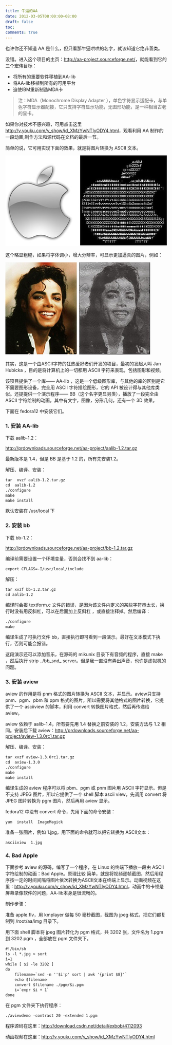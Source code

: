 ```yaml
---
title: 牛逼的AA
date: 2012-03-05T08:00:00+08:00
draft: false
toc:
comments: true
---
```



也许你还不知道 AA 是什么，但只看那牛逼哄哄的名字，就该知道它绝非善类。 

没错。进入这个项目的主页：<http://aa-project.sourceforge.net/>，就能看到它的三个宏伟目标：

* 将所有的重要软件移植到AA-lib
* 将AA-lib移植到所有的可用平台
* 迫使IBM重新制造MDA卡

>注：MDA（Monochrome Display Adapter ），单色字符显示适配卡，与单色字符显示器配接，它只支持字符显示功能，无图形功能，是一种相当古老的显卡。

如果你对技术不感兴趣，可用点击这里 <http://v.youku.com/v_show/id_XMzYwNTIyODY4.html>，观看利用 AA 制作的一段动画,制作方法和源代码在文档的最后一节。 

简单的说，它可用实现下面的效果，就是将图片转换为 ASCII 文本。

![](/images/2012-03-05/2012-03-05_1.JPG)

这个略显粗糙，如果将字体调小，增大分辨率，可显示更加逼真的图片，例如：

![](/images/2012-03-05/2012-03-05_2.JPG)

其实，这是一个由ASCII字符的狂热爱好者们开发的项目，最初的发起人叫 Jan Hubicka ，目的是将计算机上的一切都用 ASCII 字符来表现，包括图形和视频。


该项目提供了一个库—— AA-lib ，这是一个低级图形库，与其他的库的区别是它不需要图形设备，完全用 ASCII 字符描绘图形，它的 API 被设计得与其他库类似。还提提供一个演示程序—— BB（这个名字更显另类），播放了一段完全由 ASCII 字符绘制的动画，其中有文字，图像，分形几何，还有一个 3D 效果。

下面在 fedora12 中安装它们。

### 1. 安装 AA-lib

下载 aalib-1.2：

<http://prdownloads.sourceforge.net/aa-project/aalib-1.2.tar.gz>
	
最新版本是 1.4，但是 BB 是基于 1.2 的，所有先安装1.2。

解压、编译、安装：
	
    tar  xvzf aalib-1.2.tar.gz  
    cd  aalib-1.2  
    ./configure  
    make  
    make install  
	
默认安装在 /usr/local 下

### 2. 安装 bb

下载 bb-1.2：

<http://prdownloads.sourceforge.net/aa-project/bb-1.2.tar.gz>

编译前需要设置一个环境变量，否则会找不到 aa-lib：

    export CFLAGS=-I/usr/local/include  

解压：

    tar xvzf bb-1.2.tar.gz  
    cd aalib-1.2  
	
编译时会报 textform.c 文件的错误，是因为该文件内定义的某些字符串太长，换行时没有用反斜杠，可以在后面加上反斜杠	，或直接注释掉。然后编译：

    ./configure  
    make  
	
编译生成了可执行文件 bb，直接执行即可看到一段演示。最好在文本模式下执行，否则可能会报错。

这段演示还可以添加音乐，在源码的 mikunix 目录下有音频的程序，直接 make ，然后执行 strip ../bb\_snd\_	server。但是我一直没有弄出声音，也许是虚拟机的问题。

### 3. 安装 aview

aview 的作用是将 pnm 格式的图片转换为 ASCII 文本，并显示。aview只支持 pnm、pgm、pbm 和 ppm 格式的图片，所以需要将其他格式的图片转换，它提供了一个 asciiview 的脚本，利用 convert 转换图片格式，然后再传递给 aview。

aview 依赖于 aalib-1.4，所有要先用 1.4 替换之前安装的 1.2，安装方法与 1.2 相同。安装后下载 aview：<http://prdownloads.sourceforge.net/aa-project/aview-1.3.0rc1.tar.gz>

解压、编译、安装：
	
    tar xvzf aview-1.3.0rc1.tar.gz  
    cd  aview-1.3.0  
    ./configure  
    make  
    make install  

编译生成的 aview 程序可以将 pbm、pgm 或 pnm 图片用 ASCII 字符显示。但是不支持 JPEG 图片，所以它提供了一个 shell 脚本 ascii	view，先调用 convert 将 JPEG 图片转换为 pgm 图片，然后再用 aview 显示。

fedora12 中没有 convert 命令，先用下面的命令安装：

    yum  install  ImageMagick  

准备一张图片，例如 1.jpg，用下面的命令就可以把它转换为 ASCII文本：

    asciiview  1.jpg  

### 4. Bad Apple

下面参考 aview 的源码，编写了一个程序，在 Linux 的终端下播放一段由 ASCII 字符绘制的动画：Bad Apple。原理比较	简单，就是将视频逐帧截图，然后用程序按一定的时间间隔将图片依次转换为ASCII文本在终端上显示。动画视频在这里：<http://v.youku.com/v_show/id_XMzYwNTIyODY4.html>，动画中的卡顿是屏幕录像软件的问题，AA-lib本身是很流畅的。
	
制作步骤：
	
准备 apple.flv，用 kmplayer 做每 50 毫秒截图，截图为 jpeg 格式，把它们都复制到 /root/aa/img 目录下。

用下面 shell 脚本将 jpeg 图片转化为 pgm 格式，共 3202 张，文件名为 1.pgm 到 3202.pgm ，全部放在 pgm 文件夹下。
		
    #!/bin/sh  
    ls -l *.jpg > sort  
    i=1  
    while [ $i -le 3202 ]  
    do  
        filename=`sed -n ''$i'p' sort | awk '{print $8}'`  
        echo $filename  
        convert $filename ./pgm/$i.pgm  
        i=`expr $i + 1`  
    done  
	
在 pgm 文件夹下执行程序：
	
    ./aviewdemo -contrast 20 -extended 1.pgm  
	
程序源码在这里：<http://download.csdn.net/detail/exbob/4112093>
	
动画视频在这里：<http://v.youku.com/v_show/id_XMzYwNTIyODY4.html>

